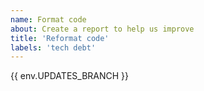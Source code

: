 ```yaml
---
name: Format code
about: Create a report to help us improve
title: 'Reformat code'
labels: 'tech debt'
---
```


{{ env.UPDATES_BRANCH }}
